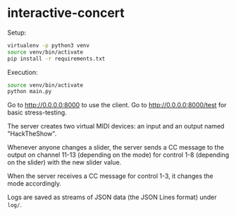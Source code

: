 # interactive-concert

Setup:
```bash
virtualenv -p python3 venv
source venv/bin/activate
pip install -r requirements.txt
```

Execution:
```bash
source venv/bin/activate
python main.py
```

Go to http://0.0.0.0:8000 to use the client. Go to http://0.0.0.0:8000/test for basic stress-testing.

The server creates two virtual MIDI devices: an input and an output named "HackTheShow".

Whenever anyone changes a slider, the server sends a CC message to the output on channel 11-13 (depending on the mode) for control 1-8 (depending on the slider) with the new slider value.

When the server receives a CC message for control 1-3, it changes the mode accordingly.

Logs are saved as streams of JSON data (the JSON Lines format) under `log/`.
